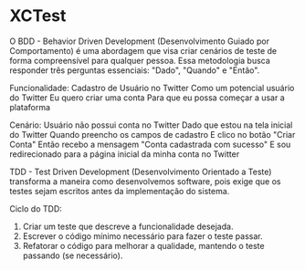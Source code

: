 # XCTest


O BDD - Behavior Driven Development (Desenvolvimento Guiado por Comportamento) é uma abordagem que visa criar cenários de teste de forma compreensível para qualquer pessoa. Essa metodologia busca responder três perguntas essenciais: "Dado", "Quando" e "Então".


Funcionalidade: Cadastro de Usuário no Twitter
  Como um potencial usuário do Twitter
  Eu quero criar uma conta
  Para que eu possa começar a usar a plataforma

Cenário: Usuário não possui conta no Twitter
  Dado que estou na tela inicial do Twitter
  Quando preencho os campos de cadastro
  E clico no botão "Criar Conta"
  Então recebo a mensagem "Conta cadastrada com sucesso"
  E sou redirecionado para a página inicial da minha conta no Twitter



TDD - Test Driven Development (Desenvolvimento Orientado a Teste) transforma a maneira como desenvolvemos software, pois exige que os testes sejam escritos antes da implementação do sistema.

Ciclo do TDD: 
1. Criar um teste que descreve a funcionalidade desejada.
2. Escrever o código mínimo necessário para fazer o teste passar.
3. Refatorar o código para melhorar a qualidade, mantendo o teste passando (se necessário).
